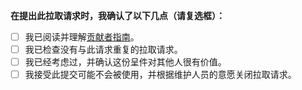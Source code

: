 
**在提出此拉取请求时，我确认了以下几点（请复选框）：**

- [ ] 我已阅读并理解[贡献者指南](https://github.com/eryajf/chatgpt-dingtalk/blob/main/CONTRIBUTING.md)。
- [ ] 我已检查没有与此请求重复的拉取请求。
- [ ] 我已经考虑过，并确认这份呈件对其他人很有价值。
- [ ] 我接受此提交可能不会被使用，并根据维护人员的意愿关闭拉取请求。